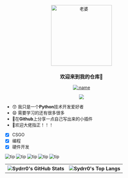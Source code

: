 <div align="center">

  <a href="https://v2.nonebot.dev/">
    <img src="https://pic.imgdb.cn/item/64cb07851ddac507ccc37061.jpg"width="200" height="200" alt="老婆">
  </a>

### 欢迎来到我的仓库👋
</div>

<p align="center">
<a href="https://fxxkpython.com">
  <img src="https://count.getloli.com/get/@:ydrr0" alt=":name" />
</a>
</p>

<p align="center">
<a href="https://fxxkpython.com">
  <img align="center" src="https://github-readme-stats.vercel.app/api?username=Sydrr0"/>
</a>
</p>


 - 😙 我只是一个**Python**技术开发爱好者  
 - 😧 需要学习的还有很多很多
 - 🐤在****Github****上分享一点自己写出来的小插件
 - 🥇欢迎大佬指正！！！
 - [x] CSGO
 - [x] 编程 
 - [x] 硬件开发

![tip](https://badgen.net/badge/python/3.11.6/orange?i)  ![tip](https://badgen.net/badge/windows/10/green?i) ![tip](https://badgen.net/badge/ubuntu-sever/22.04/blue?i) ![tip](https://badgen.net/badge/orangepi/zero-3/yellow?i) ![tip](https://badgen.net/badge/vscode/1.8/pink?i)

<table> <!-- template by EpicMo -->
  <tr>
    <th>
      <img alt="Sydrr0's GitHub Stats" src="https://github-readme-stats-git-masterrstaa-rickstaa.vercel.app/api?username=Sydrr0&show_icons=true&theme=transparent&hide_border=true" align="center" />
    </th>
    <th>
      <img alt="Sydrr0's Top Langs" src="https://github-readme-stats-git-masterrstaa-rickstaa.vercel.app/api/top-langs/?username=Sydrr0&layout=compact&theme=transparent&hide_border=true&langs_count=10&hide=CMake" align="center" /> 
    </th>
  </tr>
</table>


